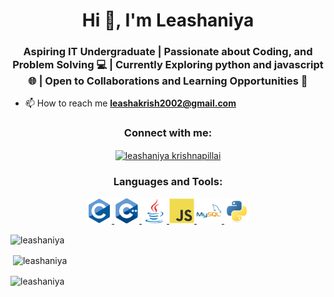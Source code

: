 <h1 align="center">Hi 👋, I'm Leashaniya</h1>
<h3 align="center">Aspiring IT Undergraduate | Passionate about Coding, and Problem Solving 💻 | Currently Exploring python and javascript 🌐 | Open to Collaborations and Learning Opportunities 🤝</h3>


- 📫 How to reach me **leashakrish2002@gmail.com**

<h3 align="center">Connect with me:</h3>
<p align="center">
<a href="https://linkedin.com/in/leashaniya krishnapillai" target="blank"><img align="center" src="https://raw.githubusercontent.com/rahuldkjain/github-profile-readme-generator/master/src/images/icons/Social/linked-in-alt.svg" alt="leashaniya krishnapillai" height="30" width="40" /></a>
</p>

<h3 align="center">Languages and Tools:</h3>
<p align="center"> <a href="https://www.cprogramming.com/" target="_blank" rel="noreferrer"> <img src="https://raw.githubusercontent.com/devicons/devicon/master/icons/c/c-original.svg" alt="c" width="40" height="40"/> </a> <a href="https://www.w3schools.com/cpp/" target="_blank" rel="noreferrer"> <img src="https://raw.githubusercontent.com/devicons/devicon/master/icons/cplusplus/cplusplus-original.svg" alt="cplusplus" width="40" height="40"/> </a> <a href="https://www.java.com" target="_blank" rel="noreferrer"> <img src="https://raw.githubusercontent.com/devicons/devicon/master/icons/java/java-original.svg" alt="java" width="40" height="40"/> </a> <a href="https://developer.mozilla.org/en-US/docs/Web/JavaScript" target="_blank" rel="noreferrer"> <img src="https://raw.githubusercontent.com/devicons/devicon/master/icons/javascript/javascript-original.svg" alt="javascript" width="40" height="40"/> </a> <a href="https://www.mysql.com/" target="_blank" rel="noreferrer"> <img src="https://raw.githubusercontent.com/devicons/devicon/master/icons/mysql/mysql-original-wordmark.svg" alt="mysql" width="40" height="40"/> </a> <a href="https://www.python.org" target="_blank" rel="noreferrer"> <img src="https://raw.githubusercontent.com/devicons/devicon/master/icons/python/python-original.svg" alt="python" width="40" height="40"/> </a> </p>

<p><img align="center" src="https://github-readme-stats.vercel.app/api/top-langs?username=leashaniya&show_icons=true&locale=en&layout=compact" alt="leashaniya" /></p>

<p>&nbsp;<img align="center" src="https://github-readme-stats.vercel.app/api?username=leashaniya&show_icons=true&locale=en" alt="leashaniya" /></p>

<p><img align="center" src="https://github-readme-streak-stats.herokuapp.com/?user=leashaniya&" alt="leashaniya" /></p>

